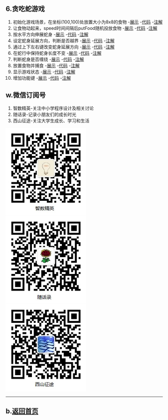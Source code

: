 ## 6.贪吃蛇游戏

1. 初始化游戏场景，在坐标(100,100)处放置大小为8x8的食物
    -[展示](ver01/snake.html)
    -[代码](https://github.com/daweizh/h5/blob/master/6.snake/ver01/snake.html)
    -[注解](ver01/)
2. 让食物动起来，speed时间间隔后putFood随机投放食物
    -[展示](ver02/snake.html)
    -[代码](https://github.com/daweizh/h5/blob/master/6.snake/ver02/snake.html)
    -[注解](ver02/)
3. 按水平方向伸展蛇身
    -[展示](ver03/snake.html)
    -[代码](https://github.com/daweizh/h5/blob/master/6.snake/ver03/snake.html)
    -[注解](ver03/)
4. 设定蛇身延展方向，判断是否越界
    -[展示](ver04/snake.html)
    -[代码](https://github.com/daweizh/h5/blob/master/6.snake/ver04/snake.html)
    -[注解](ver04/)
5. 通过上下左右键改变蛇身延展方向
    -[展示](ver05/snake.html)
    -[代码](https://github.com/daweizh/h5/blob/master/6.snake/ver05/snake.html)
    -[注解](ver05/)
6. 在蛇行中保持蛇身长度不变
    -[展示](ver06/snake.html)
    -[代码](https://github.com/daweizh/h5/blob/master/6.snake/ver06/snake.html)
    -[注解](ver06/)
7. 判断蛇身是否缠绕
    -[展示](ver07/snake.html)
    -[代码](https://github.com/daweizh/h5/blob/master/6.snake/ver07/snake.html)
    -[注解](ver07/)
8. 放置食物并捕食
    -[展示](ver08/snake.html)
    -[代码](https://github.com/daweizh/h5/blob/master/6.snake/ver08/snake.html)
    -[注解](ver08/)
9. 显示游戏状态
    -[展示](ver09/snake.html)
    -[代码](https://github.com/daweizh/h5/blob/master/6.snake/ver09/snake.html)
    -[注解](ver09/)
10. 增加功能键
    -[展示](ver10/snake.html)
    -[代码](https://github.com/daweizh/h5/blob/master/6.snake/ver10/snake.html)
    -[注解](ver10/)

## w.微信订阅号

1. 智数精英-关注中小学程序设计及相关讨论
2. 随话录-记录小朋友们的成长时光
2. 西山征途-关注大学生成长、学习和生活

![欢迎关注“智数精英”订阅号](../assets/me/img/idea8.jpg)
![欢迎关注“随话录”订阅号](../assets/me/img/shl8.jpg)
![欢迎关注“西山征途”订阅号](../assets/me/img/xszt8.jpg)

----------

## b.[返回首页](../)

